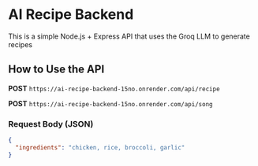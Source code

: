 # AI Recipe Backend

This is a simple Node.js + Express API that uses the Groq LLM to generate recipes

## How to Use the API

**POST** `https://ai-recipe-backend-15no.onrender.com/api/recipe`

**POST** `https://ai-recipe-backend-15no.onrender.com/api/song`

### Request Body (JSON)
```json
{
  "ingredients": "chicken, rice, broccoli, garlic"
}

